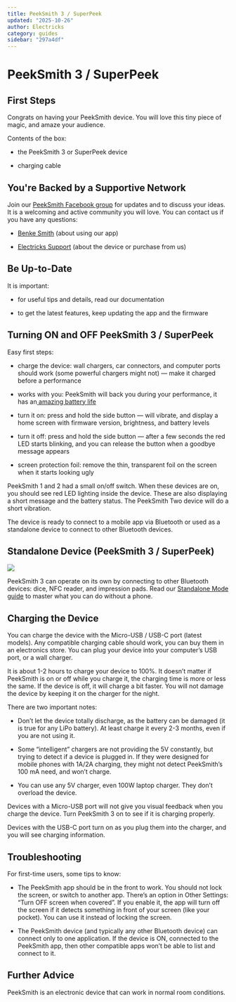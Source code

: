 ```yaml
---
title: PeekSmith 3 / SuperPeek
updated: "2025-10-26"
author: Electricks
category: guides
sidebar: "297a4df"
---
```


# PeekSmith 3 / SuperPeek

## First Steps

Congrats on having your PeekSmith device. You will love this tiny piece of magic, and amaze your audience.

Contents of the box:

- the PeekSmith 3 or SuperPeek device

- charging cable

## You're Backed by a Supportive Network

Join our [PeekSmith Facebook group](https://www.facebook.com/groups/peeksmith) for updates and to discuss your ideas. It is a welcoming and active community you will love. You can contact us if you have any questions:

- [Benke Smith](https://m.me/benke.smith) (about using our app)

- [Electricks Support](https://m.me/electricks.magic) (about the device or purchase from us)

## Be Up-to-Date

It is important:

- for useful tips and details, read our documentation

- to get the latest features, keep updating the app and the firmware

## Turning ON and OFF PeekSmith 3 / SuperPeek

Easy first steps:

- charge the device: wall chargers, car connectors, and computer ports should work (some powerful chargers might not) — make it charged before a performance

- works with you: PeekSmith will back you during your performance, it has an[ amazing battery life](https://electricks.info/docs/peeksmith-3/battery-life/)

- turn it on: press and hold the side button — will vibrate, and display a home screen with firmware version, brightness, and battery levels

- turn it off: press and hold the side button — after a few seconds the red LED starts blinking, and you can release the button when a goodbye message appears

- screen protection foil: remove the thin, transparent foil on the screen when it starts looking ugly

PeekSmith 1 and 2 had a small on/off switch. When these devices are on, you should see red LED lighting inside the device. These are also displaying a short message and the battery status. The PeekSmith Two device will do a short vibration.

The device is ready to connect to a mobile app via Bluetooth or used as a standalone device to connect to other Bluetooth devices.

## Standalone Device (PeekSmith 3 / SuperPeek)

![](https://electricks.info/wp-content/uploads/2022/12/peeksmith-1024x768.png)

PeekSmith 3 can operate on its own by connecting to other Bluetooth devices: dice, NFC reader, and impression pads. Read our [Standalone Mode guide](https://electricks.info/docs/peeksmith-3/standalone-mode/) to master what you can do without a phone.

## Charging the Device

You can charge the device with the Micro-USB / USB-C port (latest models). Any compatible charging cable should work, you can buy them in an electronics store. You can plug your device into your computer’s USB port, or a wall charger.

It is about 1-2 hours to charge your device to 100%. It doesn’t matter if PeekSmith is on or off while you charge it, the charging time is more or less the same. If the device is off, it will charge a bit faster. You will not damage the device by keeping it on the charger for the night.

There are two important notes:

- Don’t let the device totally discharge, as the battery can be damaged (it is true for any LiPo battery). At least charge it every 2-3 months, even if you are not using it.

- Some “intelligent” chargers are not providing the 5V constantly, but trying to detect if a device is plugged in. If they were designed for mobile phones with 1A/2A charging, they might not detect PeekSmith’s 100 mA need, and won’t charge.

- You can use any 5V charger, even 100W laptop charger. They don’t overload the device.

Devices with a Micro-USB port will not give you visual feedback when you charge the device. Turn PeekSmith 3 on to see if it is charging properly.

Devices with the USB-C port turn on as you plug them into the charger, and you will see charging information.

## Troubleshooting

For first-time users, some tips to know:

- The PeekSmith app should be in the front to work. You should not lock the screen, or switch to another app. There’s an option in Other Settings: “Turn OFF screen when covered”. If you enable it, the app will turn off the screen if it detects something in front of your screen (like your pocket). You can use it instead of locking the screen.

- The PeekSmith device (and typically any other Bluetooth device) can connect only to one application. If the device is ON, connected to the PeekSmith app, then other compatible apps won’t be able to list and connect to it.

## Further Advice

PeekSmith is an electronic device that can work in normal room conditions.